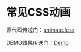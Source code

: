 # 常见CSS动画

源代码传送门：[animate.less](../src/animate.less)

DEMO效果传送门：[Demo](http://fe-lab.clarencep.com/usefull-animations/demo.html)
